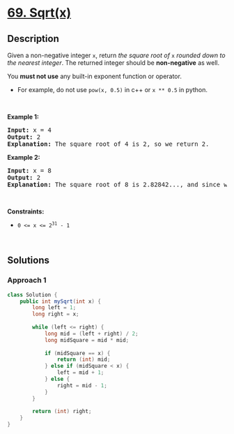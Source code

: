 # [69. Sqrt(x)](https://leetcode.com/problems/sqrtx)

## Description

<p>Given a non-negative integer <code>x</code>, return <em>the square root of </em><code>x</code><em> rounded down to the nearest integer</em>. The returned integer should be <strong>non-negative</strong> as well.</p>

<p>You <strong>must not use</strong> any built-in exponent function or operator.</p>

<ul>
    <li>For example, do not use <code>pow(x, 0.5)</code> in c++ or <code>x ** 0.5</code> in python.</li>
</ul>
<p>&nbsp;</p>

<p><strong class="example">Example 1:</strong></p>
<pre>
<strong>Input:</strong> x = 4
<strong>Output:</strong> 2
<strong>Explanation:</strong> The square root of 4 is 2, so we return 2.
</pre>

<p><strong class="example">Example 2:</strong></p>
<pre>
<strong>Input:</strong> x = 8
<strong>Output:</strong> 2
<strong>Explanation:</strong> The square root of 8 is 2.82842..., and since we round it down to the nearest integer, 2 is returned.
</pre>
<p>&nbsp;</p>

<p><strong>Constraints:</strong></p>
<ul>
    <li><code>0 &lt;= x &lt;= 2<sup>31</sup> - 1</code></li>
</ul>
<p>&nbsp;</p>

## Solutions

### **Approach 1**

```java
class Solution {
    public int mySqrt(int x) {
        long left = 1;
        long right = x;
        
        while (left <= right) {
            long mid = (left + right) / 2;
            long midSquare = mid * mid;
            
            if (midSquare == x) {
                return (int) mid;
            } else if (midSquare < x) {
                left = mid + 1;
            } else {
                right = mid - 1;
            }
        }
        
        return (int) right;
    }
}
```

<!-- tabs:end -->